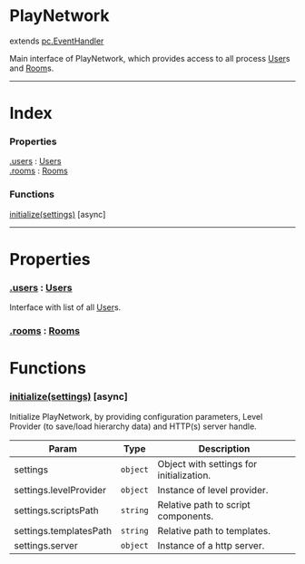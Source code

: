 # PlayNetwork
extends [pc.EventHandler]

Main interface of PlayNetwork, which provides access to all process [User]s and [Room]s.

---

# Index

### Properties

<a href='#property_users'>.users</a> : [Users]  
<a href='#property_rooms'>.rooms</a> : [Rooms]  


### Functions

<a href='#function_initialize'>initialize(settings)</a> [async]  


---


# Properties

<a name='property_users'></a>
### <a href='#property_users'>.users</a> : [Users]  
Interface with list of all [User]s.

<a name='property_rooms'></a>
### <a href='#property_rooms'>.rooms</a> : [Rooms]  


# Functions

<a name='function_initialize'></a>
### <a href='#function_initialize'>initialize(settings)</a> [async]  

Initialize PlayNetwork, by providing configuration parameters, Level Provider (to save/load hierarchy data) and HTTP(s) server handle.

| Param | Type | Description |
| --- | --- | --- |
| settings | `object` | Object with settings for initialization. |  
| settings.levelProvider | `object` | Instance of level provider. |  
| settings.scriptsPath | `string` | Relative path to script components. |  
| settings.templatesPath | `string` | Relative path to templates. |  
| settings.server | `object` | Instance of a http server. |  




[pc.EventHandler]: https://developer.playcanvas.com/en/api/pc.EventHandler.html  
[User]: ./User.md  
[Room]: ./Room.md  
[Users]: ./Users.md  
[Rooms]: ./Rooms.md  
